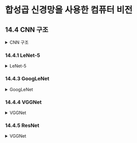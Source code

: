 # 합성곱 신경망을 사용한 컴퓨터 비전 

## 14.4 CNN 구조 
<details>
<summary>CNN 구조</summary>

- 전형적인 CNN 구조 
    - CNN 층을 몇 개 쌓음(```activation="relu"```)
    - Pool 층을 몇 개 쌓음 
    - CNN 층을 몇 개 쌓음 (```activation="relu"```)
    - Pool 층을 몇 개 쌓음

- 층을 진행할수록 입력된 이미지의 크기는 점점 작이짐
- 점점 많은 특성 맵을 가지게 됨

- 맨 위층에는 Fully Connected Layer(```activation="relu"```)를 설정 

- 마지막 층에서 예측 계산(activation은 유형에 따라 다름)

![image](./img_src/image14-11.PNG)

- CNN 층에 필터를 크게 사용하지 않는 것이 좋다  
  (추가) 이 내용에 대한 이해가 중요하다고 느낌 
    - ex) 5x5 대신 3x3 2개를 사용하는 것이 이득
    - 5x5 : 25 + 1 개의 파라미터 
    - 3x3 : 9 + 1 개의 파라미터 
    - 3x3 2개 : 9 x 2 + 2 개의 파라미터 

- 간단한 MNist 분류 CNN 모델 작성 
```python
from functools import partial

DefaultConv2D = partial(keras.layers.Conv2D,
                        kernel_size=3, activation='relu', padding="SAME")

model = keras.models.Sequential([
    # 64개의 7x7 필터
    DefaultConv2D(filters=64, kernel_size=7, input_shape=[28, 28, 1]),
    # 공간 방향 차원 절반으로 축소 
    keras.layers.MaxPooling2D(pool_size=2),

    # CNN 2번 
    DefaultConv2D(filters=128),
    DefaultConv2D(filters=128),
    keras.layers.MaxPooling2D(pool_size=2),

    DefaultConv2D(filters=256),
    DefaultConv2D(filters=256),
    keras.layers.MaxPooling2D(pool_size=2),

    # 여기까지 필터 갯수 256개 
    # 과적합을 줄이기 위해 Drop out 50%
    keras.layers.Flatten(),
    keras.layers.Dense(units=128, activation='relu'),
    keras.layers.Dropout(0.5),
    keras.layers.Dense(units=64, activation='relu'),
    keras.layers.Dropout(0.5),

    keras.layers.Dense(units=10, activation='softmax'),
])
```
-> Test Set에서 92% 정도의 정확도 

</details>

### 14.4.1 LeNet-5
<details>
<summary>LeNet-5</summary>

- 1998년,MNIST에 사용

![image](./img_src/table14-1.PNG)

### 14.4.2 AlexNet

- 2012년, IMAGENET 대회에서 우승

![image](./img_src/table14-2.PNG)

- 여기서 Data Argmentation이 수행되는 과정이 추가됨

![image](./img_src/image14-12.PNG)

- C1과 C3층 사이에 LRN 정규화 단계를 사용
    - 가장 강하게 활성화된 뉴런이 다른 특성 맵의 같은 위치의 뉴런 억제
    - (추가) 특성 맵을 각기 특별하게 만들어서 더 넓은 큰 그림을 본다는 느낌으로 일반화 성능을 높이는 이점이 있음 

</details>

### 14.4.3 GoogLeNet
<details>
<summary>GoogLeNet</summary>

- 층 구조가 이전의 CNN 구조들 보다 훨씬 깊음
- Inception Module 이라는 서브 네트워크를 가지고 있어 효과적인 파라미터 사용이 가능

- AlexNet보다 10배 적은 파라미터를 가짐

![image](./img_src/image14-13.PNG)

- 입력 이미지가 4개의 다른 층으로 출력 
- 모든 층이 "same" padding을 사용하므로 feature map의 높이와 너비가 같음 
- 모든 출력을 깊이 방향 연결(같은 층을 연결하는 느낌?, ```tf.concat```)

- why?) 왜 1x1 커널의 CNN층을 가질까 ?
    -> 파라미터 갯수가 줄어들며 훈련 속도가 높아지고 일반화 성능이 향상되는 이유로 사용

![image](./img_src/image14-14.PNG)

상세설명 p.567

</details>

### 14.4.4 VGGNet
<details>
<summary>VGGNet</summary>

- 2014년, ILSVRC 2014대회 2등 
- 단순하고 고전적인 구조 
- 2개 or 3개 CNN 층 뒤에 Pool layer 구조의 반복 
- 16개 or 19개의 CNN 층
- 마지막 FC는  2개의 HL와 output으로 구성 
- 필터는 3x3

</details>

### 14.4.5 ResNet
<details>
<summary>VGGNet</summary>

- 잔차 네트워크 사용, 2015 ILSVRC 우승
- 152개의 층으로 구성, 굉장히 깊은 층
- 더 적은 파라미터를 사용, 점점 더 깊은 네트워크로 모델을 구성
- 핵심 요소는 스킵연결(Skip Connection)
- 특정 층에 주입되는 신호가 상위 층의 출력에 더해지는 구조 

- 신경망을 훈련시킬 때는 목적 함수 h(x)를 모델링 하는 것이 목표임
    - 만약 입력 x를 네트워크의 출력에 더한다면(이것을 스킵연결이라고 함) 
    - 네트워크는 h(x) 대신에 f(x) = h(x) - x 를 학습하게 되는데 이것을 잔차 학습 이라고 함

![image](./img_src/image14-15.PNG)

- 일반적인 신경망을 초기화할 때 >> 가중치는 0에 가까움, 따라서 네트워크도 0에 가까운 값을 출력
- 스킵 연결 추가시에 네트워크는 입력과 같은 값을 출력 
- 초기에는 항등함수를 모델링 하며 목적 함수가 항등 함수에 가까울수록 훈련 속도가 매우 빨라진다고 함

- 스킵 연결을 추가하면 일부 층이 아직 학습되지 않았더라도 네트워크는 훈련을 시작할 수 있다고 함
- 스킵 연결 덕분에 입력 신호가 전체 네트워크에 쉽게 영향을 준다고 함

일반적인 심층 신경망과 심층 잔차 네트워크의 구조 비교 

![image](./img_src/image14-16.PNG)


- ResNet의 구조는 GoogLeNet과 똑같이 시작하고 종료 
- 단, 중간에 잔차 유닛을 매우 깊게 쌓았다는 점이 차이

![image](./img_src/image14-17.PNG)

- feature map의 수는 잔차 유닛마다 두배로 늘어나며 높이와 너비는 절반
- 이 경우 입,출력의 크기가 달라서 입력이 잔차 유닛의 출력에 바로 더해질수 없음
- 이 문제를 해결하기 위해 출력 특성 맵의 수가 같은 1x1 CNN 층으로 입력을 통과 시킨다고 함 

![image](./img_src/image14-18.PNG)


- ResNet-34는 34개의 층으로 구성된 ResNet
- ResNet-152는 ResNet과 조금 다른 잔차 유닛의 구성을 가짐 

</details>